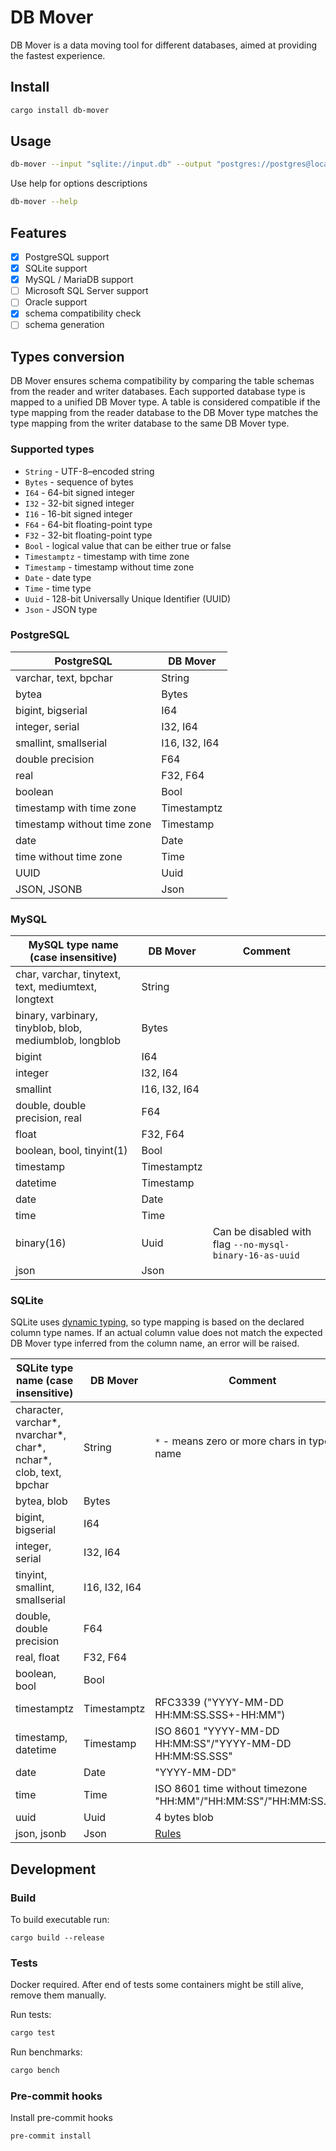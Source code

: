 # DB Mover

DB Mover is a data moving tool for different databases, aimed at providing the fastest experience.

## Install

```bash
cargo install db-mover
```

## Usage

```bash
db-mover --input "sqlite://input.db" --output "postgres://postgres@localhost/postgres" --table "table_name"
```

Use help for options descriptions
```bash
db-mover --help
```

## Features

- [x] PostgreSQL support
- [x] SQLite support
- [x] MySQL / MariaDB support
- [ ] Microsoft SQL Server support
- [ ] Oracle support
- [x] schema compatibility check
- [ ] schema generation

## Types conversion

DB Mover ensures schema compatibility by comparing the table schemas from the reader and writer databases. Each supported database type is mapped to a unified DB Mover type. A table is considered compatible if the type mapping from the reader database to the DB Mover type matches the type mapping from the writer database to the same DB Mover type.

### Supported types

- `String` - UTF-8–encoded string
- `Bytes` - sequence of bytes
- `I64` - 64-bit signed integer
- `I32` - 32-bit signed integer
- `I16` - 16-bit signed integer
- `F64` - 64-bit floating-point type
- `F32` - 32-bit floating-point type
- `Bool` - logical value that can be either true or false
- `Timestamptz` - timestamp with time zone
- `Timestamp` - timestamp without time zone
- `Date` - date type
- `Time` - time type
- `Uuid` - 128-bit Universally Unique Identifier (UUID)
- `Json` - JSON type

### PostgreSQL

| PostgreSQL                  | DB Mover      |
|-----------------------------|---------------|
| varchar, text, bpchar       | String        |
| bytea                       | Bytes         |
| bigint, bigserial           | I64           |
| integer, serial             | I32, I64      |
| smallint, smallserial       | I16, I32, I64 |
| double precision            | F64           |
| real                        | F32, F64      |
| boolean                     | Bool          |
| timestamp with time zone    | Timestamptz   |
| timestamp without time zone | Timestamp     |
| date                        | Date          |
| time without time zone      | Time          |
| UUID                        | Uuid          |
| JSON, JSONB                 | Json          |

### MySQL

| MySQL type name (case insensitive)                      | DB Mover      | Comment                                                  |
|---------------------------------------------------------|---------------|----------------------------------------------------------|
| char, varchar, tinytext, text, mediumtext, longtext     | String        |                                                          |
| binary, varbinary, tinyblob, blob, mediumblob, longblob | Bytes         |                                                          |
| bigint                                                  | I64           |                                                          |
| integer                                                 | I32, I64      |                                                          |
| smallint                                                | I16, I32, I64 |                                                          |
| double, double precision, real                          | F64           |                                                          |
| float                                                   | F32, F64      |                                                          |
| boolean, bool, tinyint(1)                               | Bool          |                                                          |
| timestamp                                               | Timestamptz   |                                                          |
| datetime                                                | Timestamp     |                                                          |
| date                                                    | Date          |                                                          |
| time                                                    | Time          |                                                          |
| binary(16)                                              | Uuid          | Can be disabled with flag `--no-mysql-binary-16-as-uuid` |
| json                                                    | Json          |                                                          |

### SQLite

SQLite uses [dynamic typing](https://www.sqlite.org/datatype3.html), so type mapping is based on the declared column type names. If an actual column value does not match the expected DB Mover type inferred from the column name, an error will be raised.

| SQLite type name (case insensitive)                               | DB Mover      | Comment                                                                           |
|-------------------------------------------------------------------|---------------|-----------------------------------------------------------------------------------|
| character, varchar*, nvarchar*, char*, nchar*, clob, text, bpchar | String        | `*` - means zero or more chars in type name                                       |
| bytea, blob                                                       | Bytes         |                                                                                   |
| bigint, bigserial                                                 | I64           |                                                                                   |
| integer, serial                                                   | I32, I64      |                                                                                   |
| tinyint, smallint, smallserial                                    | I16, I32, I64 |                                                                                   |
| double, double precision                                          | F64           |                                                                                   |
| real, float                                                       | F32, F64      |                                                                                   |
| boolean, bool                                                     | Bool          |                                                                                   |
| timestamptz                                                       | Timestamptz   | RFC3339 ("YYYY-MM-DD HH:MM:SS.SSS+-HH:MM")                                        |
| timestamp, datetime                                               | Timestamp     | ISO 8601 "YYYY-MM-DD HH:MM:SS"/"YYYY-MM-DD HH:MM:SS.SSS"                          |
| date                                                              | Date          | "YYYY-MM-DD"                                                                      |
| time                                                              | Time          | ISO 8601 time without timezone "HH:MM"/"HH:MM:SS"/"HH:MM:SS.SSS"                  |
| uuid                                                              | Uuid          | 4 bytes blob                                                                      |
| json, jsonb                                                       | Json          | [Rules](https://docs.rs/rusqlite/latest/src/rusqlite/types/serde_json.rs.html#31) |

## Development

### Build

To build executable run:
```
cargo build --release
```

### Tests
Docker required. After end of tests some containers might be still alive, remove them manually.

Run tests:
```bash
cargo test
```

Run benchmarks:
```bash
cargo bench
```

### Pre-commit hooks

Install pre-commit hooks
```bash
pre-commit install
```

